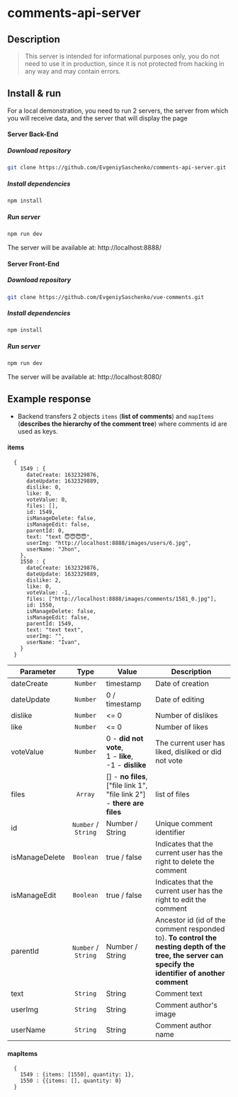 # comments-api-server

## Description

> This server is intended for informational purposes only, you do not need to use it in production, since it is not protected from hacking in any way and may contain errors.

## Install & run

For a local demonstration, you need to run 2 servers, the server from which you will receive data, and the server that will display the page

#### Server Back-End

##### Download repository
```bash
git clone https://github.com/EvgeniySaschenko/comments-api-server.git
```

##### Install dependencies
```bash
npm install
```

##### Run server
```bash
npm run dev
```

The server will be available at: http://localhost:8888/

#### Server Front-End

##### Download repository
```bash
git clone https://github.com/EvgeniySaschenko/vue-comments.git
```

##### Install dependencies
```bash
npm install
```

##### Run server
```bash
npm run dev
```

The server will be available at: http://localhost:8080/


## Example response

- Backend transfers 2 objects `items` (**list of comments**)  and `mapItems` (**describes the hierarchy of the comment tree**) where comments id are used as keys.

#### items
```
  {
    1549 : {
      dateCreate: 1632329876,
      dateUpdate: 1632329889,
      dislike: 0,
      like: 0,
      voteValue: 0,
      files: [],
      id: 1549,
      isManageDelete: false,
      isManageEdit: false,
      parentId: 0,
      text: "text 😇😇😇😇",
      userImg: "http://localhost:8888/images/users/6.jpg",
      userName: "Jhon",
    },
    1550 : {
      dateCreate: 1632329876,
      dateUpdate: 1632329889,
      dislike: 2,
      like: 0,
      voteValue: -1,
      files: ["http://localhost:8888/images/comments/1581_0.jpg"],
      id: 1550,
      isManageDelete: false,
      isManageEdit: false,
      parentId: 1549,
      text: "text text",
      userImg: "",
      userName: "Ivan",
    }
  }
```

| Parameter | Type | Value | Description |
| --- | :---: | --- | --- |
| dateCreate | `Number` | timestamp | Date of creation |
| dateUpdate | `Number` | 0 / timestamp | Date of editing |
| dislike | `Number` | <= 0 | Number of dislikes |
| like | `Number` | <= 0 | Number of likes |
| voteValue | `Number` | 0 - **did not vote**, <br> 1 - **like**, <br> -1 - **dislike** | The current user has liked, disliked or did not vote |
| files | `Array` | [] - **no files**,<br> ["file link 1", "file link 2"] - **there are files** | list of files |
| id | `Number` / `String` | Number / String | Unique comment identifier |
| isManageDelete | `Boolean` | true / false | Indicates that the current user has the right to delete the comment|
| isManageEdit | `Boolean` | true / false | Indicates that the current user has the right to edit the comment |
| parentId | `Number` / `String` | Number / String | Ancestor id (id of the comment responded to). **To control the nesting depth of the tree, the server can specify the identifier of another comment** |
| text | `String` | String | Comment text |
| userImg | `String` | String | Comment author's image |
| userName | `String` | String | Comment author name |


#### mapItems
```
  {
    1549 : {items: [1550], quantity: 1},
    1550 : {{items: [], quantity: 0}
  }
```



